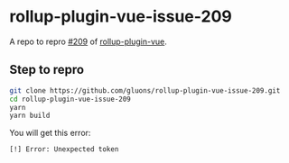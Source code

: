 # rollup-plugin-vue-issue-209

A repo to repro [#209](https://github.com/vuejs/rollup-plugin-vue/issues/209) of [rollup-plugin-vue](https://github.com/vuejs/rollup-plugin-vue).

## Step to repro

```bash
git clone https://github.com/gluons/rollup-plugin-vue-issue-209.git
cd rollup-plugin-vue-issue-209
yarn
yarn build
```

You will get this error:

```
[!] Error: Unexpected token
```
